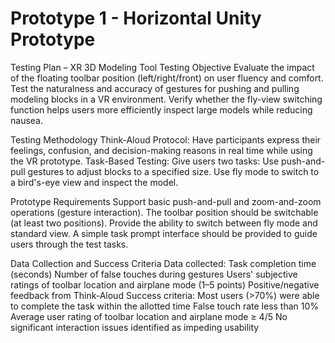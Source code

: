 # Prototype 1 - Horizontal Unity Prototype
Testing Plan – XR 3D Modeling Tool
Testing Objective
Evaluate the impact of the floating toolbar position (left/right/front) on user fluency and comfort.
Test the naturalness and accuracy of gestures for pushing and pulling modeling blocks in a VR environment.
Verify whether the fly-view switching function helps users more efficiently inspect large models while reducing nausea.

Testing Methodology
Think-Aloud Protocol: Have participants express their feelings, confusion, and decision-making reasons in real time while using the VR prototype.
Task-Based Testing: Give users two tasks:
Use push-and-pull gestures to adjust blocks to a specified size.
Use fly mode to switch to a bird's-eye view and inspect the model.

Prototype Requirements
Support basic push-and-pull and zoom-and-zoom operations (gesture interaction).
The toolbar position should be switchable (at least two positions).
Provide the ability to switch between fly mode and standard view.
A simple task prompt interface should be provided to guide users through the test tasks.

Data Collection and Success Criteria
Data collected:
Task completion time (seconds)
Number of false touches during gestures
Users' subjective ratings of toolbar location and airplane mode (1–5 points)
Positive/negative feedback from Think-Aloud
Success criteria:
Most users (>70%) were able to complete the task within the allotted time
False touch rate less than 10%
Average user rating of toolbar location and airplane mode ≥ 4/5
No significant interaction issues identified as impeding usability
